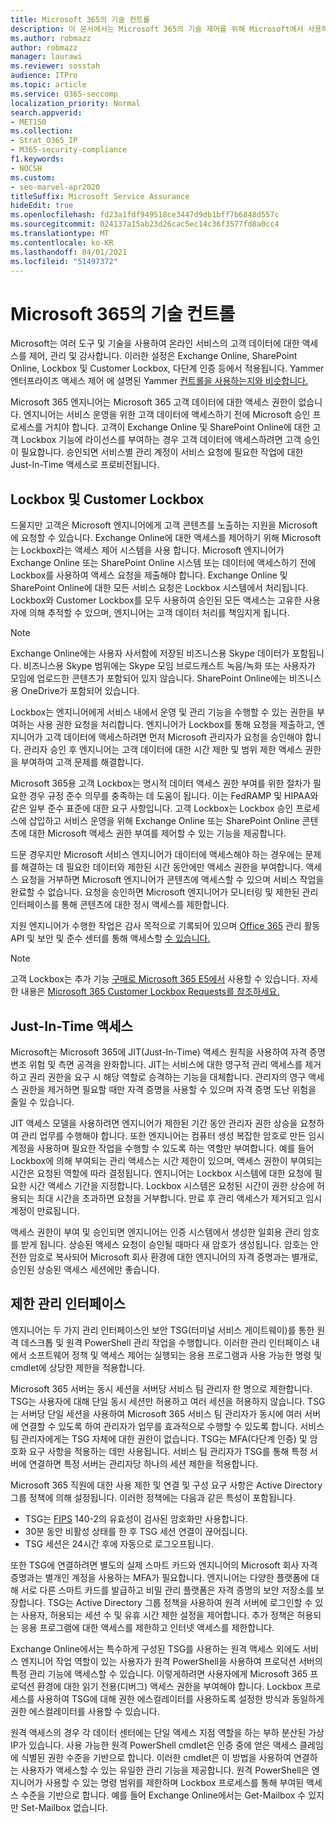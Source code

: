 ```yaml
---
title: Microsoft 365의 기술 컨트롤
description: 이 문서에서는 Microsoft 365의 기술 제어를 위해 Microsoft에서 사용하는 도구 및 기술에 대한 개요를 제공합니다.
ms.author: robmazz
author: robmazz
manager: laurawi
ms.reviewer: sosstah
audience: ITPro
ms.topic: article
ms.service: O365-seccomp
localization_priority: Normal
search.appverid:
- MET150
ms.collection:
- Strat_O365_IP
- M365-security-compliance
f1.keywords:
- NOCSH
ms.custom:
- seo-marvel-apr2020
titleSuffix: Microsoft Service Assurance
hideEdit: true
ms.openlocfilehash: fd23a1fdf949518ce3447d9db1bff7b6848d557c
ms.sourcegitcommit: 024137a15ab23d26cac5ec14c36f3577fd8a0cc4
ms.translationtype: MT
ms.contentlocale: ko-KR
ms.lasthandoff: 04/01/2021
ms.locfileid: "51497372"
---
```

# <a name="technology-controls-in-microsoft-365"></a>Microsoft 365의 기술 컨트롤 

Microsoft는 여러 도구 및 기술을 사용하여 온라인 서비스의 고객 데이터에 대한 액세스를 제어, 관리 및 감사합니다. 이러한 설정은 Exchange Online, SharePoint Online, Lockbox 및 Customer Lockbox, 다단계 인증 등에서 적용됩니다. Yammer 엔터프라이즈 액세스 제어 에 설명된 Yammer [컨트롤을 사용하는지와 비슷합니다.](assurance-yammer-enterprise-access-controls.md)

Microsoft 365 엔지니어는 Microsoft 365 고객 데이터에 대한 액세스 권한이 없습니다. 엔지니어는 서비스 운영을 위한 고객 데이터에 액세스하기 전에 Microsoft 승인 프로세스를 거치야 합니다. 고객이 Exchange Online 및 SharePoint Online에 대한 고객 Lockbox 기능에 라이선스를 부여하는 경우 고객 데이터에 액세스하려면 고객 승인이 필요합니다. 승인되면 서비스별 관리 계정이 서비스 요청에 필요한 작업에 대한 Just-In-Time 액세스로 프로비전됩니다.

## <a name="lockbox-and-customer-lockbox"></a>Lockbox 및 Customer Lockbox

드물지만 고객은 Microsoft 엔지니어에게 고객 콘텐츠를 노출하는 지원을 Microsoft에 요청할 수 있습니다. Exchange Online에 대한 액세스를 제어하기 위해 Microsoft는 Lockbox라는 액세스 제어 시스템을 사용 합니다. Microsoft 엔지니어가 Exchange Online 또는 SharePoint Online 시스템 또는 데이터에 액세스하기 전에 Lockbox를 사용하여 액세스 요청을 제출해야 합니다. Exchange Online 및 SharePoint Online에 대한 모든 서비스 요청은 Lockbox 시스템에서 처리됩니다. Lockbox와 Customer Lockbox를 모두 사용하여 승인된 모든 액세스는 고유한 사용자에 의해 추적할 수 있으며, 엔지니어는 고객 데이터 처리를 책임지게 됩니다.

> [!NOTE]
> Exchange Online에는 사용자 사서함에 저장된 비즈니스용 Skype 데이터가 포함됩니다. 비즈니스용 Skype 범위에는 Skype 모임 브로드캐스트 녹음/녹화 또는 사용자가 모임에 업로드한 콘텐츠가 포함되어 있지 않습니다. SharePoint Online에는 비즈니스용 OneDrive가 포함되어 있습니다.

Lockbox는 엔지니어에게 서비스 내에서 운영 및 관리 기능을 수행할 수 있는 권한을 부여하는 사용 권한 요청을 처리합니다. 엔지니어가 Lockbox를 통해 요청을 제출하고, 엔지니어가 고객 데이터에 액세스하려면 먼저 Microsoft 관리자가 요청을 승인해야 합니다. 관리자 승인 후 엔지니어는 고객 데이터에 대한 시간 제한 및 범위 제한 액세스 권한을 부여하여 고객 문제를 해결합니다.

Microsoft 365용 고객 Lockbox는 명시적 데이터 액세스 권한 부여를 위한 절차가 필요한 경우 규정 준수 의무를 충족하는 데 도움이 됩니다. 이는 FedRAMP 및 HIPAA와 같은 일부 준수 표준에 대한 요구 사항입니다. 고객 Lockbox는 Lockbox 승인 프로세스에 삽입하고 서비스 운영을 위해 Exchange Online 또는 SharePoint Online 콘텐츠에 대한 Microsoft 액세스 권한 부여를 제어할 수 있는 기능을 제공합니다.

드문 경우지만 Microsoft 서비스 엔지니어가 데이터에 액세스해야 하는 경우에는 문제를 해결하는 데 필요한 데이터와 제한된 시간 동안에만 액세스 권한을 부여합니다. 액세스 요청을 거부하면 Microsoft 엔지니어가 콘텐츠에 액세스할 수 있으며 서비스 작업을 완료할 수 없습니다. 요청을 승인하면 Microsoft 엔지니어가 모니터링 및 제한된 관리 인터페이스를 통해 콘텐츠에 대한 정시 액세스를 제한합니다.

지원 엔지니어가 수행한 작업은 감사 목적으로 기록되어 있으며 [Office 365](/office/office-365-management-api/get-started-with-office-365-management-apis) 관리 활동 API 및 보안 및 준수 센터를 통해 액세스할 [수 있습니다.](https://protection.office.com/)

>[!NOTE]
> 고객 Lockbox는 추가 기능 [구매로 Microsoft 365 E5에서](https://products.office.com/business/office-365-enterprise-e5-business-software) 사용할 수 있습니다. 자세한 내용은 [Microsoft 365 Customer Lockbox Requests를 참조하세요.](https://support.office.com/article/Office-365-Customer-Lockbox-Requests-36f9cdd1-e64c-421b-a7e4-4a54d16440a2)

## <a name="just-in-time-access"></a>Just-In-Time 액세스

Microsoft는 Microsoft 365에 JIT(Just-In-Time) 액세스 원칙을 사용하여 자격 증명 변조 위험 및 측면 공격을 완화합니다. JIT는 서비스에 대한 영구적 관리 액세스를 제거하고 권리 권한을 요구 시 해당 역할로 승격하는 기능을 대체합니다. 관리자의 영구 액세스 권한을 제거하면 필요할 때만 자격 증명을 사용할 수 있으며 자격 증명 도난 위험을 줄일 수 있습니다.

JIT 액세스 모델을 사용하려면 엔지니어가 제한된 기간 동안 관리자 권한 상승을 요청하여 관리 업무를 수행해야 합니다. 또한 엔지니어는 컴퓨터 생성 복잡한 암호로 만든 임시 계정을 사용하며 필요한 작업을 수행할 수 있도록 하는 역할만 부여합니다. 예를 들어 Lockbox에 의해 부여되는 관리 액세스는 시간 제한이 있으며, 액세스 권한이 부여되는 시간은 요청된 역할에 따라 결정됩니다. 엔지니어는 Lockbox 시스템에 대한 요청에 필요한 시간 액세스 기간을 지정합니다. Lockbox 시스템은 요청된 시간이 권한 상승에 허용되는 최대 시간을 초과하면 요청을 거부합니다. 만료 후 관리 액세스가 제거되고 임시 계정이 만료됩니다.

액세스 권한이 부여 및 승인되면 엔지니어는 인증 시스템에서 생성한 일회용 관리 암호를 받게 됩니다. 상승된 액세스 요청이 승인될 때마다 새 암호가 생성됩니다. 암호는 안전한 암호로 복사되어 Microsoft 회사 환경에 대한 엔지니어의 자격 증명과는 별개로, 승인된 상승된 액세스 세션에만 좋습니다.

## <a name="constrained-management-interfaces"></a>제한 관리 인터페이스

엔지니어는 두 가지 관리 인터페이스인 보안 TSG(터미널 서비스 게이트웨이)를 통한 원격 데스크톱 및 원격 PowerShell 관리 작업을 수행합니다. 이러한 관리 인터페이스 내에서 소프트웨어 정책 및 액세스 제어는 실행되는 응용 프로그램과 사용 가능한 명령 및 cmdlet에 상당한 제한을 적용합니다.

Microsoft 365 서버는 동시 세션을 서버당 서비스 팀 관리자 한 명으로 제한합니다. TSG는 사용자에 대해 단일 동시 세션만 허용하고 여러 세션을 허용하지 않습니다. TSG는 서버당 단일 세션을 사용하여 Microsoft 365 서비스 팀 관리자가 동시에 여러 서버에 연결할 수 있도록 하여 관리자가 업무를 효과적으로 수행할 수 있도록 합니다. 서비스 팀 관리자에게는 TSG 자체에 대한 권한이 없습니다. TSG는 MFA(다단계 인증) 및 암호화 요구 사항을 적용하는 데만 사용됩니다. 서비스 팀 관리자가 TSG를 통해 특정 서버에 연결하면 특정 서버는 관리자당 하나의 세션 제한을 적용합니다.

Microsoft 365 직원에 대한 사용 제한 및 연결 및 구성 요구 사항은 Active Directory 그룹 정책에 의해 설정됩니다. 이러한 정책에는 다음과 같은 특성이 포함됩니다.

- TSG는 [FIPS](https://www.microsoft.com/TrustCenter/Compliance/FIPS) 140-2의 유효성이 검사된 암호화만 사용합니다.
- 30분 동안 비활성 상태를 한 후 TSG 세션 연결이 끊어집니다.
- TSG 세션은 24시간 후에 자동으로 로그오프됩니다.

또한 TSG에 연결하려면 별도의 실제 스마트 카드와 엔지니어의 Microsoft 회사 자격 증명과는 별개인 계정을 사용하는 MFA가 필요합니다. 엔지니어는 다양한 플랫폼에 대해 서로 다른 스마트 카드를 발급하고 비밀 관리 플랫폼은 자격 증명의 보안 저장소를 보장합니다. TSG는 Active Directory 그룹 정책을 사용하여 원격 서버에 로그인할 수 있는 사용자, 허용되는 세션 수 및 유휴 시간 제한 설정을 제어합니다. 추가 정책은 허용되는 응용 프로그램에 대한 액세스를 제한하고 인터넷 액세스를 제한합니다.

Exchange Online에서는 특수하게 구성된 TSG를 사용하는 원격 액세스 외에도 서비스 엔지니어 작업 역할이 있는 사용자가 원격 PowerShell을 사용하여 프로덕션 서버의 특정 관리 기능에 액세스할 수 있습니다. 이렇게하려면 사용자에게 Microsoft 365 프로덕션 환경에 대한 읽기 전용(디버그) 액세스 권한을 부여해야 합니다. Lockbox 프로세스를 사용하여 TSG에 대해 권한 에스컬레이터를 사용하도록 설정한 방식과 동일하게 권한 에스컬레이터를 사용할 수 있습니다.

원격 액세스의 경우 각 데이터 센터에는 단일 액세스 지점 역할을 하는 부하 분산된 가상 IP가 있습니다. 사용 가능한 원격 PowerShell cmdlet은 인증 중에 얻은 액세스 클레임에 식별된 권한 수준을 기반으로 합니다. 이러한 cmdlet은 이 방법을 사용하여 연결하는 사용자가 액세스할 수 있는 유일한 관리 기능을 제공합니다. 원격 PowerShell은 엔지니어가 사용할 수 있는 명령 범위를 제한하며 Lockbox 프로세스를 통해 부여된 액세스 수준을 기반으로 합니다. 예를 들어 Exchange Online에서는 Get-Mailbox 수 있지만 Set-Mailbox 없습니다.
